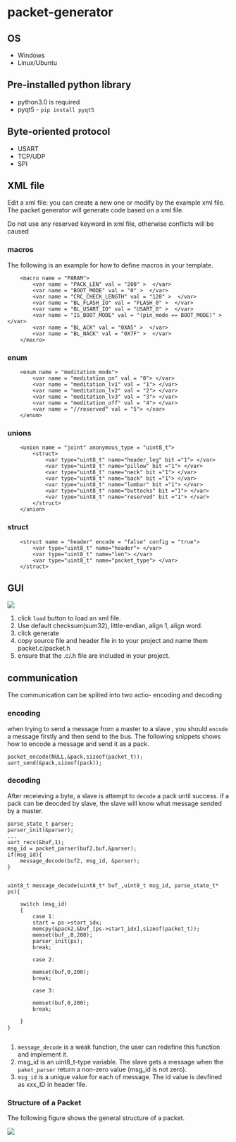# packet-generator

## OS
 * Windows
 * Linux/Ubuntu 

## Pre-installed python library
 * python3.0 is required
 * pyqt5 - `pip install pyqt5`

## Byte-oriented protocol
 * USART
 * TCP/UDP
 * SPI

## XML file
Edit a xml file: you can create a new one or modify by the example xml file. The packet generator will generate code based on a xml file. 

Do not use any reserved keyword in xml file, otherwise conflicts will be caused



### macros
The following is an example for how to define macros in your template. 
```
    <macro name = "PARAM">
        <var name = "PACK_LEN" val = "200" >  </var>
        <var name = "BOOT_MODE" val = "0" >  </var>
        <var name = "CRC_CHECK_LENGTH" val = "128" >  </var>
        <var name = "BL_FLASH_IO" val = "FLASH_0" >  </var>        
        <var name = "BL_USART_IO" val = "USART_0" >  </var>
        <var name = "IS_BOOT_MODE" val = "(pin_mode == BOOT_MODE)" >  </var>
        <var name = "BL_ACK" val = "0XA5" >  </var>
        <var name = "BL_NACK" val = "0X7F" >  </var>                        
    </macro>
```
### enum
```
    <enum name = "meditation_mode">
        <var name = "meditation_on" val = "0"> </var>
        <var name = "meditation_lv1" val = "1"> </var>
        <var name = "meditation_lv2" val = "2"> </var>
        <var name = "meditation_lv3" val = "3"> </var>
        <var name = "meditation_off" val = "4"> </var>
        <var name = "//reserved" val = "5"> </var>
    </enum>
```
### unions
```
    <union name = "joint" anonymous_type = "uint8_t">
        <struct>
            <var type="uint8_t" name="header_leg" bit ="1"> </var>
            <var type="uint8_t" name="pillow" bit ="1"> </var>
            <var type="uint8_t" name="neck" bit ="1"> </var>
            <var type="uint8_t" name="back" bit ="1"> </var>
            <var type="uint8_t" name="lumbar" bit ="1"> </var>
            <var type="uint8_t" name="buttocks" bit ="1"> </var>
            <var type="uint8_t" name="reserved" bit ="1"> </var>
        </struct>
    </union>
```

### struct
```
    <struct name = "header" encode = "false" config = "true">
        <var type="uint8_t" name="header"> </var>
        <var type="uint8_t" name="len"> </var>
    	<var type="uint8_t" name="packet_type"> </var>
    </struct>   
```

## GUI

![](https://i.imgur.com/Pm1Ez3V.png)

1. click `load` button to load an xml file.
2.  Use default checksum(sum32), little-endian, align 1, align word.
3.  click generate
4.  copy source file and header file in to your project and name them packet.c/packet.h
5. ensure that the .c/.h file are included in your project.


## communication
The communication can be splited into two actio- 
encoding and decoding

### encoding
when trying to send a message from a master to a slave , you should `encode` a message firstly and then send to the bus.
The following snippets shows how to encode a message and  send it as a pack.

```
packet_encode(NULL,&pack,sizeof(packet_t));
uart_send(&pack,sizeof(pack));
```


### decoding
After receieving a byte, a slave is attempt to `decode` a pack until success. if a pack can be deocded by slave, the slave will know what message sended by a master.

```
parse_state_t parser;
parser_init(&parser);
...
uart_recv(&buf,1);
msg_id = packet_parser(buf2,buf,&parser);
if(msg_id){
    message_decode(buf2, msg_id, &parser);
}


uint8_t message_decode(uint8_t* buf_,uint8_t msg_id, parse_state_t* ps){
	
	switch (msg_id)
	{
		case 1:
		start = ps->start_idx;
		memcpy(&pack2,&buf_[ps->start_idx],sizeof(packet_t));
		memset(buf_,0,200);
		parser_init(ps);
		break;
		
		case 2:
		
		memset(buf,0,200);
		break;
		
		case 3:
		
		memset(buf,0,200);
		break;
		
	}
}


```
1. `message_decode` is a weak function, the user can redefine this function and implement it.
2. msg_id is an uint8_t-type variable. The slave gets a message when the `paket_parser` return a non-zero value (msg_id is not zero).  
3. `msg_id` is a unique value for each of message. The id value is devfined as xxx_ID in header file.


### Structure of a Packet

The following figure shows the general structure of a packet.

![](https://i.imgur.com/zg8it96.png)